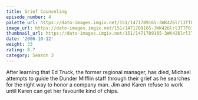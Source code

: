 ```yaml
---
title: Grief Counseling
episode_number: 4
palette_url: https://dato-images.imgix.net/151/1471789165-3WK426lrl3TTP01lArMbkiIUJMD.jpg?ixlib=rb-1.1.0&ch=DPR%2CWidth&auto=enhance&palette=json
image_url: https://dato-images.imgix.net/151/1471789165-3WK426lrl3TTP01lArMbkiIUJMD.jpg?ixlib=rb-1.1.0&ch=DPR%2CWidth&auto=compress%2Cformat&w=500
thumbnail_url: https://dato-images.imgix.net/151/1471789165-3WK426lrl3TTP01lArMbkiIUJMD.jpg?ixlib=rb-1.1.0&ch=DPR%2CWidth&auto=enhance&w=500&h=280&fit=crop&fm=jpg
date: '2006-10-12'
weight: 33
rating: 8.7
category: Season 3
---
```


After learning that Ed Truck, the former regional manager, has died, Michael attempts to guide the Dunder Mifflin staff through their grief as he searches for the right way to honor a company man. Jim and Karen refuse to work until Karen can get her favourite kind of chips.